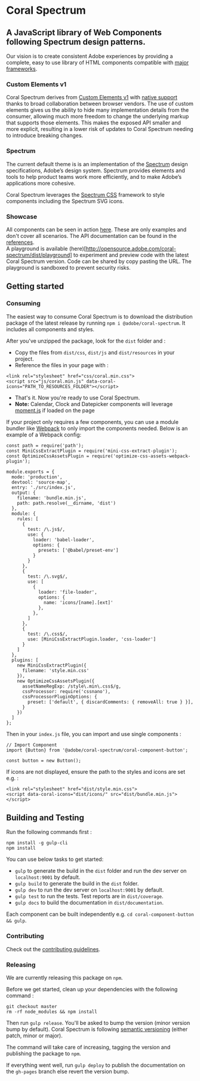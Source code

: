 # Coral Spectrum

## A JavaScript library of Web Components following Spectrum design patterns.

Our vision is to create consistent Adobe experiences by providing a complete, easy to use library of HTML components 
compatible with [major frameworks](https://custom-elements-everywhere.com/).

### Custom Elements v1

Coral Spectrum derives from [Custom Elements v1](https://html.spec.whatwg.org/multipage/custom-elements.html) with 
[native support](https://caniuse.com/#feat=custom-elementsv1) thanks to broad collaboration between browser vendors. 
The use of custom elements gives us the ability to hide many implementation details from the consumer, allowing much 
more freedom to change the underlying markup that supports those elements. 
This makes the exposed API smaller and more explicit, resulting in a lower risk of updates to Coral Spectrum needing to 
introduce breaking changes.

### Spectrum

The current default theme is is an implementation of the [Spectrum](https://adobe.design) design 
specifications, Adobe’s design system. Spectrum provides elements and tools to help product teams work more 
efficiently, and to make Adobe’s applications more cohesive.
 
Coral Spectrum leverages the [Spectrum CSS](https://github.com/adobe/spectrum-css) framework to style 
components including the Spectrum SVG icons. 

### Showcase

All components can be seen in action [here](http://opensource.adobe.com/coral-spectrum/dist/examples). These are only examples and 
don't cover all scenarios. The API documentation can be found in the [references](http://opensource.adobe.com/coral-spectrum/dist/documentation/identifiers.html).    
A playground is available (here)[http://opensource.adobe.com/coral-spectrum/dist/playground] to experiment and preview code with the latest Coral Spectrum version.
Code can be shared by copy pasting the URL. The playground is sandboxed to prevent security risks. 

## Getting started

### Consuming

The easiest way to consume Coral Spectrum is to download the distribution package of the 
latest release by running `npm i @adobe/coral-spectrum`. It includes all components and styles.
 
After you've unzipped the package, look for the `dist` folder and :
* Copy the files from `dist/css`, `dist/js` and `dist/resources` in your project.
* Reference the files in your page with :
```
<link rel="stylesheet" href="css/coral.min.css">
<script src="js/coral.min.js" data-coral-icons="PATH_TO_RESOURCES_FOLDER"></script>
```
* That's it. Now you're ready to use Coral Spectrum.
* **Note:** Calendar, Clock and Datepicker components will leverage [moment.js](http://momentjs.com/) if loaded on the page

If your project only requires a few components, you can use a module bundler like [Webpack](https://webpack.js.org/) to only import the components needed. 
Below is an example of a Webpack config:

```
const path = require('path');
const MiniCssExtractPlugin = require('mini-css-extract-plugin');
const OptimizeCssAssetsPlugin = require('optimize-css-assets-webpack-plugin');

module.exports = {
  mode: 'production',
  devtool: 'source-map',
  entry: './src/index.js',
  output: {
    filename: 'bundle.min.js',
    path: path.resolve(__dirname, 'dist')
  },
  module: {
    rules: [
      {
        test: /\.js$/,
        use: {
          loader: 'babel-loader',
          options: {
            presets: ['@babel/preset-env']
          }
        }
      },
      {
        test: /\.svg$/,
        use: [
          {
            loader: 'file-loader',
            options: {
              name: 'icons/[name].[ext]'
            },
          },
        ]
      },
      {
        test: /\.css$/,
        use: [MiniCssExtractPlugin.loader, 'css-loader']
      }
    ]
  },
  plugins: [
    new MiniCssExtractPlugin({
      filename: 'style.min.css'
    }),
    new OptimizeCssAssetsPlugin({
      assetNameRegExp: /style\.min\.css$/g,
      cssProcessor: require('cssnano'),
      cssProcessorPluginOptions: {
        preset: ['default', { discardComments: { removeAll: true } }],
      }
    })
  ]
};  
```

Then in your `index.js` file, you can import and use single components :
 
```
// Import Component
import {Button} from '@adobe/coral-spectrum/coral-component-button';

const button = new Button();
```

If icons are not displayed, ensure the path to the styles and icons are set e.g. :

```
<link rel="stylesheet" href="dist/style.min.css">
<script data-coral-icons="dist/icons/" src="dist/bundle.min.js"></script>
```


## Building and Testing

Run the following commands first :
```
npm install -g gulp-cli
npm install
```   
 
You can use below tasks to get started:
* `gulp` to generate the build in the `dist` folder and run the dev server on `localhost:9001` by default.
* `gulp build` to generate the build in the `dist` folder.
* `gulp dev` to run the dev server on `localhost:9001` by default. 
* `gulp test` to run the tests. Test reports are in `dist/coverage`.
* `gulp docs` to build the documentation in `dist/documentation`. 

Each component can be built independently e.g. `cd coral-component-button && gulp`.

### Contributing

Check out the [contributing guidelines](https://github.com/adobe/coral-spectrum/blob/master/.github/CONTRIBUTING.md).

### Releasing

We are currently releasing this package on `npm`.

Before we get started, clean up your dependencies with the following command :

```
git checkout master
rm -rf node_modules && npm install
```

Then run `gulp release`. You'll be asked to bump the version (minor version bump by default). Coral Spectrum is following
[semantic versioning](https://docs.npmjs.com/about-semantic-versioning) (either patch, minor or major).

The command will take care of increasing, tagging the version and publishing the package to `npm`.     

If everything went well, run `gulp deploy` to publish the documentation on the `gh-pages` branch else revert the version bump. 
